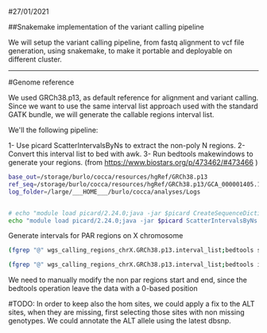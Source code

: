 #27/01/2021

##Snakemake implementation of the variant calling pipeline 

We will setup the variant calling pipeline, from fastq alignment to vcf file generation, using snakemake, to make it portable and deployable on different cluster.

---
#Genome reference

We used GRCh38.p13, as default reference for alignment and variant calling.
Since we want to use the same interval list approach used with the standard GATK bundle, we will generate the
callable regions interval list.

We'll the following pipeline:

1- Use picard ScatterIntervalsByNs to extract the non-poly N regions.
2- Convert this interval list to bed with awk.
3- Run bedtools makewindows to generate your regions.
	(from https://www.biostars.org/p/473462/#473466 )


```bash
base_out=/storage/burlo/cocca/resources/hgRef/GRCh38.p13
ref_seq=/storage/burlo/cocca/resources/hgRef/GRCh38.p13/GCA_000001405.15_GRCh38_full_plus_hs38d1_analysis_set.fna
log_folder=/large/___HOME___/burlo/cocca/analyses/Logs


# echo "module load picard/2.24.0;java -jar $picard CreateSequenceDictionary R=${ref_seq} O=/storage/burlo/cocca/resources/hgRef/GRCh38.p13/GCA_000001405.15_GRCh38_full_plus_hs38d1_analysis_set.dict" | qsub -q thin -V -k eod -o ${log_folder}/picard_index_ref.o -e ${log_folder}/picard_index_ref.e -l nodes=1:ppn=1 -l walltime=48:00:00 -l mem=10g
echo "module load picard/2.24.0;java -jar $picard ScatterIntervalsByNs R=${ref_seq} OT=ACGT O=${base_out}/wgs_calling_regions.GRCh38.p13.interval_list" | qsub -q thin -V -k eod -o ${log_folder}/picard_split_interval.o -e ${log_folder}/picard_split_interval.e -l nodes=1:ppn=1 -l walltime=48:00:00 -l mem=10g

```

Generate intervals for PAR regions on X chromosome

```bash
(fgrep "@" wgs_calling_regions_chrX.GRCh38.p13.interval_list;bedtools subtract -a <(fgrep -v "@" wgs_calling_regions_chrX.GRCh38.p13.interval_list) -b par_regions.bed )> wgs_calling_regions_chrX_NONPAR.GRCh38.p13.interval_list

(fgrep "@" wgs_calling_regions_chrX.GRCh38.p13.interval_list;bedtools intersect -a <(fgrep -v "@" wgs_calling_regions_chrX.GRCh38.p13.interval_list) -b par_regions.bed -wb|cut -f -5,9) > wgs_calling_regions_chrX_PAR.GRCh38.p13.interval_list

```

We need to manually modify the non par regions start and end, since the bedtools operation leave the data with a 0-based position

#TODO:
In order to keep also the hom sites, we could apply a fix to the ALT sites, when they are missing, first selecting those sites with non missing genotypes.
We could annotate the ALT allele using the latest dbsnp.